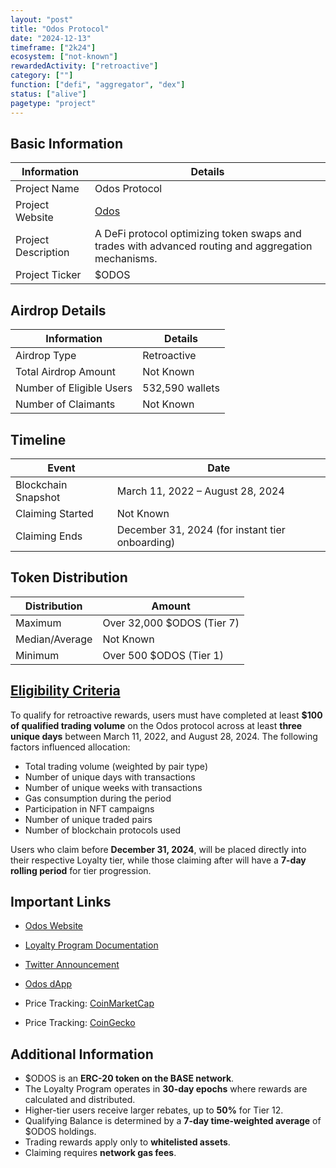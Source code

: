 ```yaml
---
layout: "post"
title: "Odos Protocol"
date: "2024-12-13"
timeframe: ["2k24"]
ecosystem: ["not-known"]
rewardedActivity: ["retroactive"]
category: [""]
function: ["defi", "aggregator", "dex"]
status: ["alive"]
pagetype: "project"
---
```


## Basic Information

| Information         | Details                                                                                             |
| ------------------- | --------------------------------------------------------------------------------------------------- |
| Project Name        | Odos Protocol                                                                                       |
| Project Website     | [Odos](https://www.odos.xyz/)                                                                       |
| Project Description | A DeFi protocol optimizing token swaps and trades with advanced routing and aggregation mechanisms. |
| Project Ticker      | $ODOS                                                                                               |

## Airdrop Details

| Information              | Details         |
| ------------------------ | --------------- |
| Airdrop Type             | Retroactive     |
| Total Airdrop Amount     | Not Known       |
| Number of Eligible Users | 532,590 wallets |
| Number of Claimants      | Not Known       |

## Timeline

| Event               | Date                                            |
| ------------------- | ----------------------------------------------- |
| Blockchain Snapshot | March 11, 2022 – August 28, 2024                |
| Claiming Started    | Not Known                                       |
| Claiming Ends       | December 31, 2024 (for instant tier onboarding) |

## Token Distribution

| Distribution   | Amount                     |
| -------------- | -------------------------- |
| Maximum        | Over 32,000 $ODOS (Tier 7) |
| Median/Average | Not Known                  |
| Minimum        | Over 500 $ODOS (Tier 1)    |

## [Eligibility Criteria](https://docs.odos.xyz/home/loyalty/)

To qualify for retroactive rewards, users must have completed at least **$100 of qualified trading volume** on the Odos protocol across at least **three unique days** between March 11, 2022, and August 28, 2024. The following factors influenced allocation:

- Total trading volume (weighted by pair type)
- Number of unique days with transactions
- Number of unique weeks with transactions
- Gas consumption during the period
- Participation in NFT campaigns
- Number of unique traded pairs
- Number of blockchain protocols used

Users who claim before **December 31, 2024**, will be placed directly into their respective Loyalty tier, while those claiming after will have a **7-day rolling period** for tier progression.

## Important Links

- [Odos Website](https://www.odos.xyz/)
- [Loyalty Program Documentation](https://docs.odos.xyz/home/loyalty/)
- [Twitter Announcement](https://x.com/odosdao/status/1867300703401914633)
- [Odos dApp](https://app.odos.xyz/)
- Price Tracking: [CoinMarketCap](https://coinmarketcap.com/currencies/odos)

- Price Tracking: [CoinGecko](https://www.coingecko.com/en/coins/odos)

## Additional Information

- $ODOS is an **ERC-20 token on the BASE network**.
- The Loyalty Program operates in **30-day epochs** where rewards are calculated and distributed.
- Higher-tier users receive larger rebates, up to **50%** for Tier 12.
- Qualifying Balance is determined by a **7-day time-weighted average** of $ODOS holdings.
- Trading rewards apply only to **whitelisted assets**.
- Claiming requires **network gas fees**.